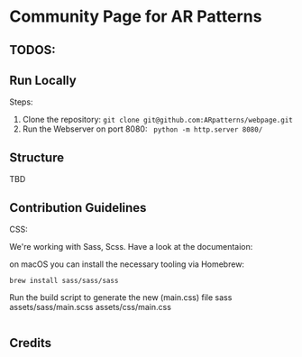 # Community Page for AR Patterns

## TODOS:

## Run Locally

Steps:

1. Clone the repository: ``git clone git@github.com:ARpatterns/webpage.git``
2. Run the Webserver on port 8080: `` python -m http.server 8080/``

## Structure

TBD

## Contribution Guidelines

CSS: 

We're working with Sass, Scss. Have a look at the documentaion: 

on macOS you can install the necessary tooling via Homebrew:

```
brew install sass/sass/sass

```

Run the build script to generate the new (main.css) file
sass assets/sass/main.scss assets/css/main.css

```

```

## Credits
